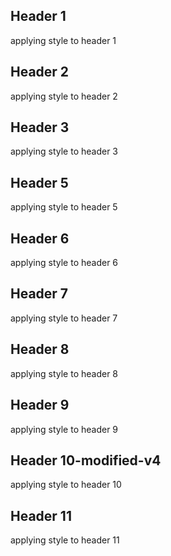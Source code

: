 ## Header 1
applying style to header 1

## Header 2
applying style to header 2

## Header 3
applying style to header 3

## Header 5
applying style to header 5
## Header 6
applying style to header 6

## Header 7
applying style to header 7

## Header 8
applying style to header 8


## Header 9
applying style to header 9

## Header 10-modified-v4
applying style to header 10

## Header 11
applying style to header 11

